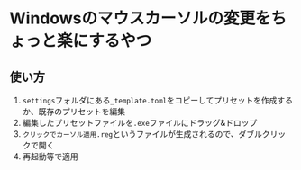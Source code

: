 # Windowsのマウスカーソルの変更をちょっと楽にするやつ

## 使い方

1. `settings`フォルダにある`_template.toml`をコピーしてプリセットを作成するか、既存のプリセットを編集
2. 編集したプリセットファイルを`.exe`ファイルにドラッグ&ドロップ
3. `クリックでカーソル適用.reg`というファイルが生成されるので、ダブルクリックで開く
4. 再起動等で適用
